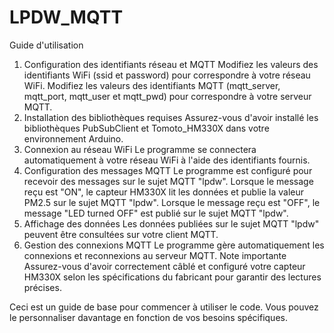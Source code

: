 # LPDW_MQTT

Guide d'utilisation
1. Configuration des identifiants réseau et MQTT
Modifiez les valeurs des identifiants WiFi (ssid et password) pour correspondre à votre réseau WiFi.
Modifiez les valeurs des identifiants MQTT (mqtt_server, mqtt_port, mqtt_user et mqtt_pwd) pour correspondre à votre serveur MQTT.
2. Installation des bibliothèques requises
Assurez-vous d'avoir installé les bibliothèques PubSubClient et Tomoto_HM330X dans votre environnement Arduino.
3. Connexion au réseau WiFi
Le programme se connectera automatiquement à votre réseau WiFi à l'aide des identifiants fournis.
4. Configuration des messages MQTT
Le programme est configuré pour recevoir des messages sur le sujet MQTT "lpdw".
Lorsque le message reçu est "ON", le capteur HM330X lit les données et publie la valeur PM2.5 sur le sujet MQTT "lpdw".
Lorsque le message reçu est "OFF", le message "LED turned OFF" est publié sur le sujet MQTT "lpdw".
5. Affichage des données
Les données publiées sur le sujet MQTT "lpdw" peuvent être consultées sur votre client MQTT.
6. Gestion des connexions MQTT
Le programme gère automatiquement les connexions et reconnexions au serveur MQTT.
Note importante
Assurez-vous d'avoir correctement câblé et configuré votre capteur HM330X selon les spécifications du fabricant pour garantir des lectures précises.

Ceci est un guide de base pour commencer à utiliser le code. Vous pouvez le personnaliser davantage en fonction de vos besoins spécifiques.